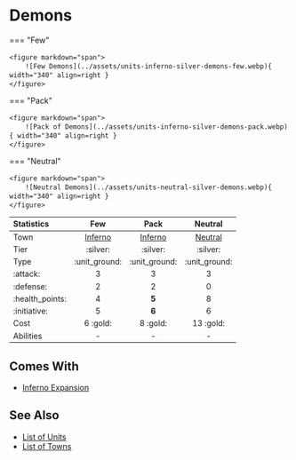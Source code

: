 # Demons

=== "Few"

    <figure markdown="span">
        ![Few Demons](../assets/units-inferno-silver-demons-few.webp){ width="340" align=right }
    </figure>

=== "Pack"

    <figure markdown="span">
        ![Pack of Demons](../assets/units-inferno-silver-demons-pack.webp){ width="340" align=right }
    </figure>

=== "Neutral"

    <figure markdown="span">
        ![Neutral Demons](../assets/units-neutral-silver-demons.webp){ width="340" align=right }
    </figure>


| Statistics | Few | Pack | Neutral |
| :--- | :---: | :---: | :---: |
| Town | [Inferno](../towns/inferno.md) | [Inferno](../towns/inferno.md) | [Neutral](../towns/neutral.md) |
| Tier | :silver: | :silver: | :silver: |
| Type | :unit_ground: | :unit_ground: | :unit_ground: |
| :attack: | 3 | 3 | 3 |
| :defense: | 2 | 2 | 0 |
| :health_points: | 4 | **5** | 8 |
| :initiative: | 5 | **6** | 6 |
| Cost | 6 :gold: | 8 :gold: | 13 :gold: |
| Abilities | - | - | - |


## Comes With

- [Inferno Expansion](../content/inferno_expansion.md)


## See Also

- [List of Units](index.md)
- [List of Towns](../towns/index.md)